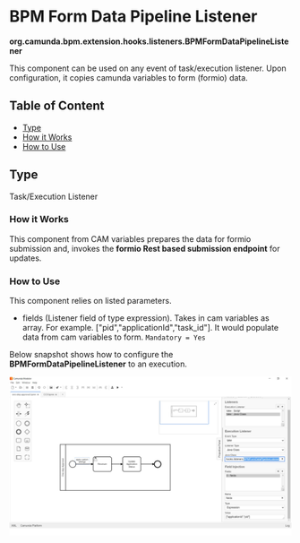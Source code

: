 # BPM Form Data Pipeline Listener 

**org.camunda.bpm.extension.hooks.listeners.BPMFormDataPipelineListener**

This component can be used on any event of task/execution listener.  Upon configuration, it copies camunda variables to form (formio) data.

## Table of Content
* [Type](#type)
* [How it Works](#how-it-works)
* [How to Use](#how-to-use)

## Type

Task/Execution Listener

### How it Works

This component from CAM variables prepares the data for formio submission and, invokes the **formio Rest based submission endpoint** for updates.

### How to Use
This component relies on listed parameters.
* fields (Listener field of type expression). Takes in cam variables as array. For example. ["pid","applicationId","task_id"]. It would populate data from cam variables to form. `Mandatory = Yes`

Below snapshot shows how to configure the **BPMFormDataPipelineListener** to an execution. 

![Form DataPipeline listener - Snapshot](./images/bpmformdatapipeline-listener-snp1.jpg)

